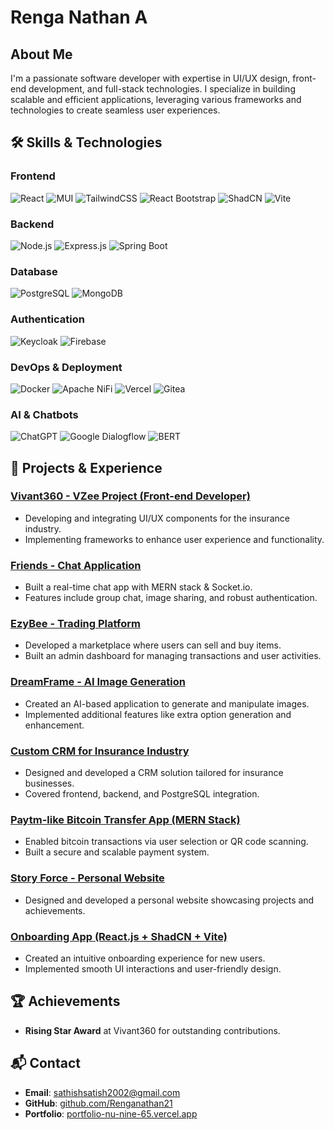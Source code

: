 # Renga Nathan A

## About Me
I'm a passionate software developer with expertise in UI/UX design, front-end development, and full-stack technologies. I specialize in building scalable and efficient applications, leveraging various frameworks and technologies to create seamless user experiences.

## 🛠 Skills & Technologies

### **Frontend**
![React](https://img.shields.io/badge/React-%2361DAFB.svg?style=plastic&logo=react&logoColor=white)
![MUI](https://img.shields.io/badge/MUI-%230081CB.svg?style=plastic&logo=mui&logoColor=white)
![TailwindCSS](https://img.shields.io/badge/TailwindCSS-%2306B6D4.svg?style=plastic&logo=tailwind-css&logoColor=white)
![React Bootstrap](https://img.shields.io/badge/React_Bootstrap-%23563D7C.svg?style=plastic&logo=bootstrap&logoColor=white)
![ShadCN](https://img.shields.io/badge/ShadCN-%23000000.svg?style=plastic&logoColor=white)
![Vite](https://img.shields.io/badge/Vite-%23646CFF.svg?style=plastic&logo=vite&logoColor=white)

### **Backend**
![Node.js](https://img.shields.io/badge/Node.js-%23339933.svg?style=plastic&logo=node.js&logoColor=white)
![Express.js](https://img.shields.io/badge/Express.js-%23000000.svg?style=plastic&logo=express&logoColor=white)
![Spring Boot](https://img.shields.io/badge/Spring_Boot-%236DB33F.svg?style=plastic&logo=spring-boot&logoColor=white)

### **Database**
![PostgreSQL](https://img.shields.io/badge/PostgreSQL-%23336791.svg?style=plastic&logo=postgresql&logoColor=white)
![MongoDB](https://img.shields.io/badge/MongoDB-%2347A248.svg?style=plastic&logo=mongodb&logoColor=white)

### **Authentication**
![Keycloak](https://img.shields.io/badge/Keycloak-%230007C2.svg?style=plastic&logo=keycloak&logoColor=white)
![Firebase](https://img.shields.io/badge/Firebase-%23FFCA28.svg?style=plastic&logo=firebase&logoColor=black)

### **DevOps & Deployment**
![Docker](https://img.shields.io/badge/Docker-%232496ED.svg?style=plastic&logo=docker&logoColor=white)
![Apache NiFi](https://img.shields.io/badge/Apache_NiFi-%23005F9E.svg?style=plastic&logo=apache-nifi&logoColor=white)
![Vercel](https://img.shields.io/badge/Vercel-%23000000.svg?style=plastic&logo=vercel&logoColor=white)
![Gitea](https://img.shields.io/badge/Gitea-%2344798A.svg?style=plastic&logo=gitea&logoColor=white)


### **AI & Chatbots**
![ChatGPT](https://img.shields.io/badge/ChatGPT-%2300A67E.svg?style=plastic&logo=openai&logoColor=white)
![Google Dialogflow](https://img.shields.io/badge/Dialogflow-%23FF9800.svg?style=plastic&logo=dialogflow&logoColor=white)
![BERT](https://img.shields.io/badge/BERT-%236A1B9A.svg?style=plastic&logo=tensorflow&logoColor=white)


## 🚀 Projects & Experience

### [Vivant360 - VZee Project (Front-end Developer)](https://vivant360.com/)
- Developing and integrating UI/UX components for the insurance industry.
- Implementing frameworks to enhance user experience and functionality.

### [Friends - Chat Application](https://github.com/Renganathan21/friends-chat-app)
- Built a real-time chat app with MERN stack & Socket.io.
- Features include group chat, image sharing, and robust authentication.

### [EzyBee - Trading Platform](https://github.com/Renganathan21/ezybee)
- Developed a marketplace where users can sell and buy items.
- Built an admin dashboard for managing transactions and user activities.

### [DreamFrame - AI Image Generation](https://github.com/Renganathan21/dreamframe)
- Created an AI-based application to generate and manipulate images.
- Implemented additional features like extra option generation and enhancement.

### [Custom CRM for Insurance Industry](https://github.com/Renganathan21/insurance-crm)
- Designed and developed a CRM solution tailored for insurance businesses.
- Covered frontend, backend, and PostgreSQL integration.

### [Paytm-like Bitcoin Transfer App (MERN Stack)](https://github.com/Renganathan21/crypto-transfer)
- Enabled bitcoin transactions via user selection or QR code scanning.
- Built a secure and scalable payment system.

### [Story Force - Personal Website](https://storyforce.com/)
- Designed and developed a personal website showcasing projects and achievements.

### [Onboarding App (React.js + ShadCN + Vite)](https://github.com/Renganathan21/onboarding-app)
- Created an intuitive onboarding experience for new users.
- Implemented smooth UI interactions and user-friendly design.

## 🏆 Achievements
- **Rising Star Award** at Vivant360 for outstanding contributions.

## 📬 Contact
- **Email**: sathishsatish2002@gmail.com
- **GitHub**: [github.com/Renganathan21](https://github.com/Renganathan21)
- **Portfolio**: [portfolio-nu-nine-65.vercel.app](https://portfolio-nu-nine-65.vercel.app/)

